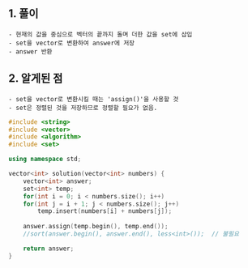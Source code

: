   ## 1. 풀이 
    - 현재의 값을 중심으로 벡터의 끝까지 돌며 더한 값을 set에 삽입
    - set을 vector로 변환하여 answer에 저장
    - answer 반환
    
  ## 2. 알게된 점
    - set을 vector로 변환시킬 때는 'assign()'을 사용할 것
    - set은 정렬된 것을 저장하므로 정렬할 필요가 없음.
  
  
```c++
#include <string>
#include <vector>
#include <algorithm>
#include <set>

using namespace std;

vector<int> solution(vector<int> numbers) {
    vector<int> answer;
    set<int> temp;
    for(int i = 0; i < numbers.size(); i++)
    for(int j = i + 1; j < numbers.size(); j++)
        temp.insert(numbers[i] + numbers[j]);            
    
    answer.assign(temp.begin(), temp.end());
    //sort(answer.begin(), answer.end(), less<int>());  // 불필요

    return answer;
}
```
